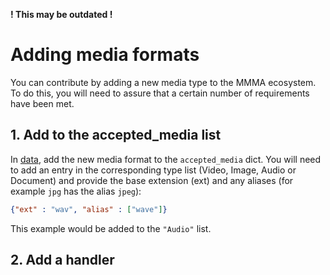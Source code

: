**! This may be outdated !**

# Adding media formats

You can contribute by adding a new media type to the MMMA ecosystem. To do this, you will need to assure that a certain number of requirements have been met.

## 1. Add to the accepted_media list

In [data](/src/mmma/data.py), add the new media format to the `accepted_media` dict. You will need to add an entry in the corresponding type list (Video, Image, Audio or Document) and provide the base extension (ext) and any aliases (for example `jpg` has the alias `jpeg`):

```json
{"ext" : "wav", "alias" : ["wave"]}
```

This example would be added to the `"Audio"` list.

## 2. Add a handler

